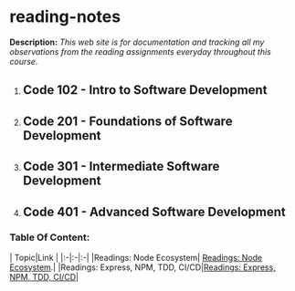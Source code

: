 # reading-notes
**Description:** _This web site is for documentation and tracking all my observations from the reading assignments everyday throughout this course._

1. ## Code 102 - Intro to Software Development

2. ## Code 201 - Foundations of Software Development

3. ## Code 301 - Intermediate Software Development

4. ## Code 401 - Advanced Software Development




### Table Of Content:

| Topic|Link |
|:-|:-|:-|
|Readings: Node Ecosystem| [Readings: Node Ecosystem](CLASS_01_A.md).|
|Readings: Express, NPM, TDD, CI/CD|[Readings: Express, NPM, TDD, CI/CD](CLASS_01_B.md)|